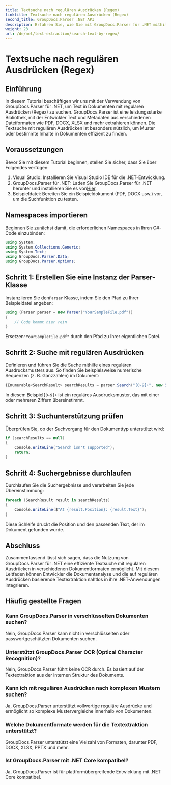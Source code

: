 ```yaml
---
title: Textsuche nach regulären Ausdrücken (Regex)
linktitle: Textsuche nach regulären Ausdrücken (Regex)
second_title: GroupDocs.Parser .NET API
description: Erfahren Sie, wie Sie mit GroupDocs.Parser für .NET mithilfe regulärer Ausdrücke nach Text in Dokumenten suchen. Extrahieren Sie mühelos spezifische Inhalte.
weight: 23
url: /de/net/text-extraction/search-text-by-regex/
---
```


# Textsuche nach regulären Ausdrücken (Regex)

## Einführung
In diesem Tutorial beschäftigen wir uns mit der Verwendung von GroupDocs.Parser für .NET, um Text in Dokumenten mit regulären Ausdrücken (Regex) zu suchen. GroupDocs.Parser ist eine leistungsstarke Bibliothek, mit der Entwickler Text und Metadaten aus verschiedenen Dateiformaten wie PDF, DOCX, XLSX und mehr extrahieren können. Die Textsuche mit regulären Ausdrücken ist besonders nützlich, um Muster oder bestimmte Inhalte in Dokumenten effizient zu finden.
## Voraussetzungen
Bevor Sie mit diesem Tutorial beginnen, stellen Sie sicher, dass Sie über Folgendes verfügen:
1. Visual Studio: Installieren Sie Visual Studio IDE für die .NET-Entwicklung.
2.  GroupDocs.Parser für .NET: Laden Sie GroupDocs.Parser für .NET herunter und installieren Sie es von[Hier](https://releases.groupdocs.com/parser/net/).
3. Beispieldatei: Bereiten Sie ein Beispieldokument (PDF, DOCX usw.) vor, um die Suchfunktion zu testen.

## Namespaces importieren
Beginnen Sie zunächst damit, die erforderlichen Namespaces in Ihren C#-Code einzubinden:
```csharp
using System;
using System.Collections.Generic;
using System.Text;
using GroupDocs.Parser.Data;
using GroupDocs.Parser.Options;
```
## Schritt 1: Erstellen Sie eine Instanz der Parser-Klasse
 Instanziieren Sie den`Parser` Klasse, indem Sie den Pfad zu Ihrer Beispieldatei angeben:
```csharp
using (Parser parser = new Parser("YourSampleFile.pdf"))
{
    // Code kommt hier rein
}
```
 Ersetzen`"YourSampleFile.pdf"` durch den Pfad zu Ihrer eigentlichen Datei.
## Schritt 2: Suche mit regulären Ausdrücken
Definieren und führen Sie die Suche mithilfe eines regulären Ausdrucksmusters aus. So finden Sie beispielsweise numerische Sequenzen (z. B. Ganzzahlen) im Dokument:
```csharp
IEnumerable<SearchResult> searchResults = parser.Search("[0-9]+", new SearchOptions(true, false, true));
```
 In diesem Beispiel`[0-9]+` ist ein reguläres Ausdrucksmuster, das mit einer oder mehreren Ziffern übereinstimmt.
## Schritt 3: Suchunterstützung prüfen
Überprüfen Sie, ob der Suchvorgang für den Dokumenttyp unterstützt wird:
```csharp
if (searchResults == null)
{
    Console.WriteLine("Search isn't supported");
    return;
}
```
## Schritt 4: Suchergebnisse durchlaufen
Durchlaufen Sie die Suchergebnisse und verarbeiten Sie jede Übereinstimmung:
```csharp
foreach (SearchResult result in searchResults)
{
    Console.WriteLine($"At {result.Position}: {result.Text}");
}
```
Diese Schleife druckt die Position und den passenden Text, der im Dokument gefunden wurde.

## Abschluss
Zusammenfassend lässt sich sagen, dass die Nutzung von GroupDocs.Parser für .NET eine effiziente Textsuche mit regulären Ausdrücken in verschiedenen Dokumentformaten ermöglicht. Mit diesem Leitfaden können Entwickler die Dokumentanalyse und die auf regulären Ausdrücken basierende Textextraktion nahtlos in ihre .NET-Anwendungen integrieren.

## Häufig gestellte Fragen
### Kann GroupDocs.Parser in verschlüsselten Dokumenten suchen?
Nein, GroupDocs.Parser kann nicht in verschlüsselten oder passwortgeschützten Dokumenten suchen.
### Unterstützt GroupDocs.Parser OCR (Optical Character Recognition)?
Nein, GroupDocs.Parser führt keine OCR durch. Es basiert auf der Textextraktion aus der internen Struktur des Dokuments.
### Kann ich mit regulären Ausdrücken nach komplexen Mustern suchen?
Ja, GroupDocs.Parser unterstützt vollwertige reguläre Ausdrücke und ermöglicht so komplexe Mustervergleiche innerhalb von Dokumenten.
### Welche Dokumentformate werden für die Textextraktion unterstützt?
GroupDocs.Parser unterstützt eine Vielzahl von Formaten, darunter PDF, DOCX, XLSX, PPTX und mehr.
### Ist GroupDocs.Parser mit .NET Core kompatibel?
Ja, GroupDocs.Parser ist für plattformübergreifende Entwicklung mit .NET Core kompatibel.